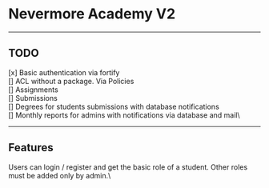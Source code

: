 # Nevermore Academy V2

---

## TODO

[x] Basic authentication via fortify\
[] ACL without a package. Via Policies\
[] Assignments\
[] Submissions\
[] Degrees for students submissions with database notifications\
[] Monthly reports for admins with notifications via database and mail\

---

## Features

Users can login / register and get the basic role of a student. Other roles must be added only by admin.\
